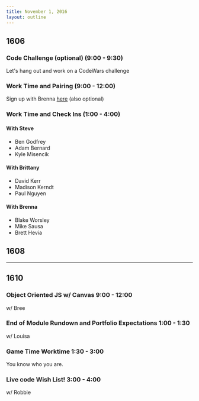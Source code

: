 ```yaml
---
title: November 1, 2016
layout: outline
---
```


## 1606

### Code Challenge (optional) (9:00 - 9:30)
Let's hang out and work on a CodeWars challenge

### Work Time and Pairing (9:00 - 12:00)
Sign up with Brenna [here](https://docs.google.com/spreadsheets/d/1Hyc58GvN35WGqacRaTFG20Ksp_B0pR9u8-8QnXJaVvg/edit#gid=0) (also optional)

### Work Time and Check Ins (1:00 - 4:00)

#### With Steve
 - Ben Godfrey  
 - Adam Bernard  
 - Kyle Misencik  

#### With Brittany
 - David Kerr  
 - Madison Kerndt
 - Paul Nguyen  

#### With Brenna
  - Blake Worsley 
  - Mike Sausa  
  - Brett Hevia  

## 1608

***

## 1610

### Object Oriented JS w/ Canvas 9:00 - 12:00
w/ Bree

### End of Module Rundown and Portfolio Expectations 1:00 - 1:30
w/ Louisa

### Game Time Worktime 1:30 - 3:00
You know who you are.

### Live code Wish List! 3:00 - 4:00
w/ Robbie
